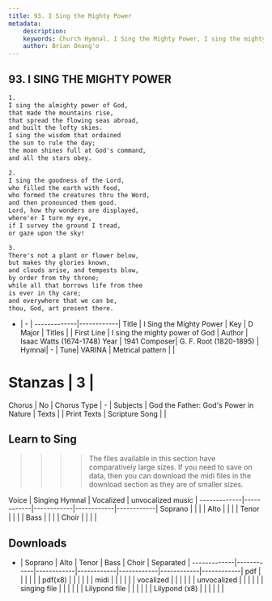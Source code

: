 ```yaml
---
title: 93. I Sing the Mighty Power
metadata:
    description: 
    keywords: Church Hymnal, I Sing the Mighty Power, I sing the mighty power of God, 
    author: Brian Onang'o
---
```



## 93. I SING THE MIGHTY POWER

```txt
1.
I sing the almighty power of God,
that made the mountains rise,
that spread the flowing seas abroad,
and built the lofty skies.
I sing the wisdom that ordained
the sun to rule the day;
the moon shines full at God's command,
and all the stars obey.

2.
I sing the goodness of the Lord,
who filled the earth with food,
who formed the creatures thru the Word,
and then pronounced them good.
Lord, how thy wonders are displayed,
where'er I turn my eye,
if I survey the ground I tread,
or gaze upon the sky!

3.
There's not a plant or flower below,
but makes thy glories known,
and clouds arise, and tempests blow,
by order from thy throne;
while all that borrows life from thee
is ever in thy care;
and everywhere that we can be,
thou, God, art present there.

```

- |   -  |
-------------|------------|
Title | I Sing the Mighty Power |
Key | D Major |
Titles |  |
First Line | I sing the mighty power of God |
Author | Isaac Watts (1674-1748)
Year | 1941
Composer| G. F. Root (1820-1895) |
Hymnal|  - |
Tune| VARINA |
Metrical pattern | |
# Stanzas | 3 |
Chorus | No |
Chorus Type | - |
Subjects | God the Father: God's Power in Nature |
Texts |  |
Print Texts | 
Scripture Song |  |
  
## Learn to Sing

>>>> The files available in this section have comparatively large sizes. If you need to save on data, then you can download the midi files in the download section as they are of smaller sizes.

Voice |  Singing Hymnal | Vocalized | unvocalized music |
-------------|------------|------------|------------|------------|
Soprano | | | |
Alto | | | |
Tenor | | | |
Bass | | | |
Choir | | | |

## Downloads

- |  Soprano | Alto | Tenor | Bass | Choir | Separated |
-------------|------------|------------|------------|------------|------------|------------|
pdf | | | | | |
pdf(x8) | | | | | |
midi | | | | | |
vocalized | | | | | |
unvocalized | | | | | |
singing file | | | | | |
Lilypond file | | | | | |
Lilypond (x8) | | | | | |
  